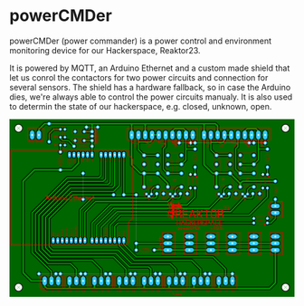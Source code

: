 # powerCMDer

powerCMDer (power commander) is a power control and environment monitoring device for our Hackerspace, Reaktor23.

It is powered by MQTT, an Arduino Ethernet and a custom made shield that let us conrol the contactors for two power circuits and connection for several sensors.
The shield has a hardware fallback, so in case the Arduino dies, we're always able to control the power circuits manualy.
It is also used to determin the state of our hackerspace, e.g. closed, unknown, open.

![layout](https://raw.githubusercontent.com/reaktor23/powerCMDer/master/hardware/powerCMDer-layout.png)
